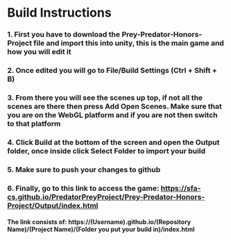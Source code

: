 # Build Instructions
### 1. First you have to download the Prey-Predator-Honors-Project file and import this into unity, this is the main game and how you will edit it
### 2. Once edited you will go to File/Build Settings (Ctrl + Shift + B)
### 3. From there you will see the scenes up top, if not all the scenes are there then press Add Open Scenes. Make sure that you are on the WebGL platform and if you are not then switch to that platform
### 4. Click Build at the bottom of the screen and open the Output folder, once inside click Select Folder to import your build
### 5. Make sure to push your changes to github
### 6. Finally, go to this link to access the game: https://sfa-cs.github.io/PredatorPreyProject/Prey-Predator-Honors-Project/Output/index.html
#### The link consists of: https://(Username).github.io/(Repository Name)/(Project Name)/(Folder you put your build in)/index.html
